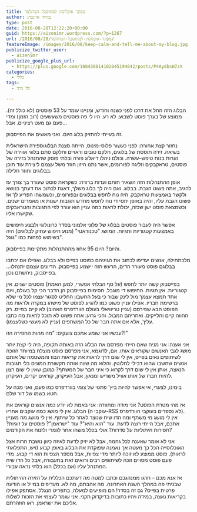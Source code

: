 ```yaml
---
title: מפקד אוכלוסין למתוסכל המתלמד
author: נמרוד איזנברג
type: post
date: 2016-08-28T12:22:20+00:00
guid: https://aizenimr.wordpress.com/?p=1267
url: /2016/08/28/מפקד-אוכלוסין-למתוסכל-המתלמד/
featureImage: /images/2016/08/keep-calm-and-tell-me-about-my-blog.jpg
publicize_twitter_user:
  - aizenimr
publicize_google_plus_url:
  - https://plus.google.com/108430814102045194842/posts/P4Ay8bsH7zX
categories:
  - כללי
tags:
  - כל מיני

---
```

<span lang="he-IL">הבלוג הזה החל את דרכו לפני כשנה וחודש</span><span lang="en-US">, </span><span lang="he-IL">ומניינו עומד על </span><span lang="en-US">53 </span><span lang="he-IL">פוסטים </span><span lang="en-US">(</span><span lang="he-IL">לא כולל זה</span><span lang="en-US">). </span><span lang="he-IL">ממוצע של בערך פוסט לשבוע</span><span lang="en-US">. </span><span lang="he-IL">לא רע</span><span lang="en-US">. </span><span lang="he-IL">היו לי פה פוסטים משעשעים </span><span lang="en-US">(</span><span lang="he-IL">רוב הזמן</span><span lang="en-US">) </span><span lang="he-IL">ומדי פעם גם מעט רציניים</span><span lang="en-US">. </span><span lang="he-IL">אבל…</span>

<span lang="he-IL">זה בעייתי להחזיק בלוג היום</span><span lang="en-US">. </span><span lang="he-IL">ואני מאשים את הפייסבוק</span><span lang="en-US">.</span>

<span lang="he-IL">נחזור קצת אחורה</span><span lang="en-US">: </span><span lang="he-IL">לפני כעשור פלוס</span><span lang="en-US">&#8211;</span><span lang="he-IL">מינוס</span><span lang="en-US">, </span><span lang="he-IL">הייתה סצנת הבלוגוספירה הישראלית בשיאה</span><span lang="en-US">. </span><span lang="he-IL">זירה תוססת של בלוגים</span><span lang="en-US">, </span><span lang="he-IL">חלקם טובים וראויים וחלקם סתם בלוגי אווירה של נערות בנות טיפש</span><span lang="en-US">&#8211;</span><span lang="he-IL">עשרה</span><span lang="en-US">. </span><span lang="he-IL">וכולם ניהלו דיאלוג פורה ובלתי פוסק שהתנהל בזירה של פוסטים</span><span lang="en-US">, </span><span lang="he-IL">טראקבקים וזליגה לפורומים</span><span lang="en-US">, </span><span lang="he-IL">אשר נתנו היזון חוזר משל עצמם ליצירת עוד תוכן בבלוגים וחוזר חלילה</span><span lang="en-US">.</span>

<span lang="he-IL">אופן ההתנהלות הזה השאיר חותם ועדות ברורה</span><span lang="en-US">: </span><span lang="he-IL">כשקראת פוסט שעורר בך צורך עז להגיב</span><span lang="en-US">, </span><span lang="he-IL">אתה פשוט הגבת</span><span lang="en-US">. </span><span lang="he-IL">בבלוג</span><span lang="en-US">. </span><span lang="he-IL">ואם היה לך בלוג משלך</span><span lang="en-US">, </span><span lang="he-IL">דאגת לכתוב את דעתך בנושא ולקשר באמצעות טראקבק</span><span lang="en-US">. </span><span lang="he-IL">היה נוח לחפש בבלוגים ובפורומים</span><span lang="en-US">, </span><span lang="he-IL">וכשמשהו הפריע לך אז פשוט הגבת עליו</span><span lang="en-US">, </span><span lang="he-IL">והיה באופן יחסי די נוח לחפש מחדש תגובות ישנות או מאמרים ישנים</span><span lang="en-US">. </span><span lang="he-IL">וכשמצאת פוסט ישן שכזה</span><span lang="en-US">, </span><span lang="he-IL">יכולת לראות כמה עניין הוא עורר לפי התגובות והטראבקים שקישרו אליו</span><span lang="en-US">.</span>

<span lang="he-IL">אפשר היה לעבור פוסטים בבלוג של פלוני אלמוני בסדר כרונולוגי ולבצע חיפושים באמצעות קטגוריות ותגיות</span><span lang="en-US">. </span><span lang="he-IL">המושג </span><span lang="en-US">"</span><span lang="he-IL">טכנוראטי</span><span lang="en-US">" (</span><span lang="he-IL">מנוע חיפוש עתיק לבלוגים</span><span lang="en-US">) </span><span lang="he-IL">היה בשימוש לפחות כמו </span><span lang="en-US">"</span><span lang="he-IL">גוגל</span><span lang="en-US">".</span>

<span lang="he-IL">והיום</span><span lang="en-US">? </span><span lang="he-IL">היום </span><span lang="en-US">95 אחוז </span><span lang="he-IL">מההתנהלות מתקיימת בפייסבוק</span><span lang="en-US">.</span>

<span lang="he-IL">מלכתחילה</span><span lang="en-US">, </span><span lang="he-IL">אנשים יעדיפו לכתוב את הגיגיהם כפוסט בפייס ולא בבלוג</span><span lang="en-US">. </span><span lang="he-IL">ואפילו אם יכתבו בבלוגם פוסט מעורר הדים</span><span lang="en-US">, </span><span lang="he-IL">הרעש הזה יישמע בפייסבוק</span><span lang="en-US">. </span><span lang="he-IL">הדיונים עצמם יתנהלו… בפייסבוק</span><span lang="en-US">, </span><span lang="he-IL">ניחשתם נכון</span><span lang="en-US">.</span>

<span lang="he-IL">בפייסבוק קשה יותר לחפש </span><span lang="en-US">(</span><span lang="he-IL">על סף הבלתי אפשרי</span><span lang="en-US">, </span><span lang="he-IL">למען האמת</span><span lang="en-US">) </span><span lang="he-IL">פוסטים ישנים</span><span lang="en-US">. </span><span lang="he-IL">אין קטגוריות</span><span lang="en-US">. </span><span lang="he-IL">אין תגיות</span><span lang="en-US">. </span><span lang="he-IL">החיפוש די מוגבל</span><span lang="en-US">. </span><span lang="he-IL">חסימות בפייסבוק הן הדבר הכי קל בעולם</span><span lang="en-US">, </span><span lang="he-IL">ויום אחד תמצא עצמך מול לינק שבור כי בעל החשבון החליט לסגור עצמו לכל מי שלא ברשימת חבריו</span><span lang="en-US">. </span><span lang="he-IL">אפילו עניין פשוט כמו להגיע לפוסט של מישהו במקרה ולראות מה הפוסט הבא שפירסם </span><span lang="en-US">(</span><span lang="he-IL">עניין טריוויאלי בעולם הוורדפרס האהוב</span><span lang="en-US">) </span><span lang="he-IL">לא קיים בפייס</span><span lang="en-US">. </span><span lang="he-IL">רק ההווה קיים והלייקים</span><span lang="en-US">. </span><span lang="he-IL">ואחריהם המבול</span><span lang="en-US">. </span><span lang="he-IL">והכי גרוע</span><span lang="en-US">: </span><span lang="he-IL">אתה פשוט לא תוכל לראות מה כתבו עליך</span><span lang="en-US">, </span><span lang="he-IL">אלא אם אתה חבר של כל המשתפים </span><span lang="en-US">(</span><span lang="he-IL">עניין לא מעשי כשלעצמו</span><span lang="en-US">).</span>

<span lang="he-IL">עכשיו אני שומע אתכם צועקים</span><span lang="en-US">: "</span><span lang="he-IL">מה מהות החפירה הזו</span><span lang="en-US">?!"</span>

<span lang="he-IL">אני אענה</span><span lang="en-US">: </span><span lang="he-IL">אני מניח שאם הייתי מפרסם את הבלוג הזה באותה תקופה</span><span lang="en-US">, </span><span lang="he-IL">היה לי קצת יותר מושג לגבי האנשים שקוראים אותו</span><span lang="en-US">. </span><span lang="he-IL">אם</span><span lang="en-US">, </span><span lang="he-IL">לדוגמא</span><span lang="en-US">, </span><span lang="he-IL">אני מפרסם פוסט מוצלח במיוחד הזוכה לשיתופים נאים בפייס</span><span lang="en-US">, </span><span lang="he-IL">אין לי שום דרך לראות את קריאות הבוז והמשטמה של אותם אנשים שחשבו שהוא דבילי לחלוטין</span><span lang="en-US">. </span><span lang="he-IL">והלוא מה שווה אותה תקשורת המונים בלי תגובות הנאצה</span><span lang="en-US">, </span><span lang="he-IL">אותן אין לי שום דרך לקרוא כי איני חבר של המשתף</span><span lang="en-US">? </span><span lang="he-IL">כמובן שאין לי שום רצון להיות חברו של אותו אוויל משריש ומנאץ</span><span lang="en-US">, </span><span lang="he-IL">אבל העיקרון</span><span lang="en-US">, </span><span lang="he-IL">קוראים יקרים</span><span lang="en-US">, </span><span lang="he-IL">העיקרון</span><span lang="en-US">.</span>

<span lang="he-IL">בימינו</span><span lang="en-US">, </span><span lang="he-IL">לצערי</span><span lang="en-US">, </span><span lang="he-IL">אי אפשר להיות ביץ</span><span lang="en-US">' </span><span lang="he-IL">פתטי של צומי בוורדפרס כמו פעם, ואני מכה על חטא בשמו של דור שלם</span><span lang="en-US">.</span>

<span lang="he-IL">אז מהי מטרת הפוסט</span><span lang="en-US">? </span><span lang="he-IL">אני מודה ומתוודה</span><span lang="en-US">: </span><span lang="he-IL">אני באמת לא יודע כמה אנשים קוראים את הבלוג</span><span lang="en-US">. </span><span lang="he-IL">אין לי מושג כמה עוקבים אחריו </span><span lang="en-US">(</span><span lang="he-IL">עוקבי ה</span><span lang="en-US">-RSS </span><span lang="he-IL">לא נספרים בעוקבי הוורדפרס</span><span lang="en-US">). </span><span lang="he-IL">אין לי מושג מי משתף ומה הדו שיח שנוצר לאחר כל שיתוף</span><span lang="en-US">. </span><span lang="he-IL">אין לי מושג מה מעניין אתכם</span><span lang="en-US">, </span><span lang="he-IL">אבל הייתי רוצה לדעת</span><span lang="en-US">. </span><span lang="he-IL">עוד </span><span lang="en-US">"</span><span lang="he-IL">הוא והיא</span><span lang="en-US">"? </span><span lang="he-IL">עוד </span><span lang="en-US">"</span><span lang="he-IL">ישראמן</span><span lang="en-US">"? </span><span lang="he-IL">פוסטים על זוגיות</span><span lang="en-US">? </span><span lang="he-IL">חפירות היתוליות על סדרות</span><span lang="en-US">? </span><span lang="he-IL">אולי בכלל משהו אחר לגמרי ולזנוח את הקודמים</span><span lang="en-US">?</span>

<span lang="he-IL">אני לא אומר שאענה לכל גחמה</span><span lang="en-US">, </span><span lang="he-IL">אבל לא יזיק לדעת לאיזה כיוון נושבת הרוח אצל האוכלוסייה הכל כך מעטה אך נאמנה שפוקדת את הבלוג באופן קבוע </span><span lang="en-US">(</span><span lang="he-IL">ויש</span><span lang="en-US">, </span><span lang="he-IL">התפלאתי לראות</span><span lang="en-US">). </span><span lang="he-IL">פוסט ממוצע לא זוכה ליותר מדי צפיות</span><span lang="en-US">, </span><span lang="he-IL">אבל מספר הצפיות הוא די קבוע</span><span lang="en-US">. </span><span lang="he-IL">מדי פעם פוסט מסויים זוכה לשיתופים רבים ורואים זאת בתעבורה</span><span lang="en-US">, </span><span lang="he-IL">אבל כל הדו שיח המתנהל עליו </span><span lang="en-US">(</span><span lang="he-IL">אם בכלל</span><span lang="en-US">) </span><span lang="he-IL">הוא בלתי נראה עבורי</span><span lang="en-US">.</span>

<span lang="he-IL">אז אנא מכם – חרגו ממנהגכם וכתבו למטה מה דעתכם הכללית על הזירה ההיתולית שבניתי פה במהלך השנה האחרונה</span><span lang="en-US">. </span><span lang="he-IL">מה אהבתם</span><span lang="en-US">, </span><span lang="he-IL">מה לא</span><span lang="en-US">. מעדיפים במייל או הודעה פרטית בפייס? גם זה בסדר! הם מופיעים למעלה, בתפריט הנגלל. </span><span lang="he-IL">אסתפק אפילו בקריאות נאצה</span><span lang="en-US">, </span><span lang="he-IL">במידה ויהיו כתובות בדיקדוק תקני</span><span lang="en-US">. </span><span lang="he-IL">אני שומר לעצמי את הזכות לשלוח אליכם את ישראמן</span><span lang="en-US">. </span><span lang="he-IL">ראו הוזהרתם</span><span lang="en-US">.</span>